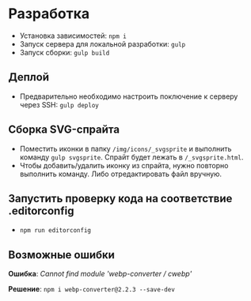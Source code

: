 # Разработка
- Установка зависимостей: `npm i`
- Запуск сервера для локальной разработки: `gulp`
- Запуск сборки: `gulp build`

## Деплой
- Предварительно необходимо настроить поключение к серверу через SSH: `gulp deploy`

## Сборка SVG-спрайта
- Поместить иконки в папку `/img/icons/_svgsprite` и выполнить команду `gulp svgsprite`. Спрайт будет лежать в `/_svgsprite.html`.
- Чтобы добавить/удалить иконку из спрайта, нужно повторно выполнить команду. Либо отредактировать файл вручную.

## Запустить проверку кода на соответствие .editorconfig
- `npm run editorconfig`

## Возможные ошибки
**Ошибка**: *Cannot find module 'webp-converter / cwebp'*

**Решение**: `npm i webp-converter@2.2.3 --save-dev`
